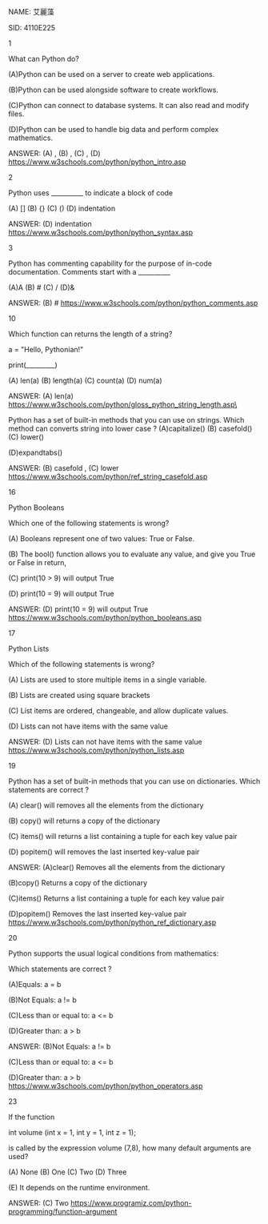 NAME: 艾麗藻 

SID: 4110E225

1

What can Python do?

(A)Python can be used on a server to create web applications.

(B)Python can be used alongside software to create workflows.

(C)Python can connect to database systems. It can also read and modify files.

(D)Python can be used to handle big data and perform complex mathematics.

ANSWER: (A) , (B) , (C) , (D) https://www.w3schools.com/python/python_intro.asp


2

Python uses __________ to indicate a block of code

(A)  []  (B) {}  (C)  ()  (D) indentation

ANSWER: (D) indentation   https://www.w3schools.com/python/python_syntax.asp

3

Python has commenting capability for the purpose of in-code documentation. Comments start with a  __________

(A)A  (B) # (C) /  (D)&

ANSWER: (B) #    https://www.w3schools.com/python/python_comments.asp

10

Which function can returns the length of a string?

a = "Hello, Pythonian!"

print(_________)

(A) len(a)  (B) length(a)   (C) count(a)  (D)  num(a)

ANSWER: (A) len(a)     https://www.w3schools.com/python/gloss_python_string_length.asp\


Python has a set of built-in methods that you can use on strings. Which method can converts string into lower case ?
(A)capitalize()     (B) casefold()     (C) lower()  

(D)expandtabs()

ANSWER: (B) casefold , (C) lower   https://www.w3schools.com/python/ref_string_casefold.asp

16

Python Booleans

Which one of the following statements is wrong?

(A) Booleans represent one of two values: True or False. 

(B) The bool() function allows you to evaluate any value, and give you True or False in return, 

(C) print(10 > 9) will output True  

(D) print(10 = 9) will output True

ANSWER: (D) print(10 = 9) will output True   https://www.w3schools.com/python/python_booleans.asp

17

Python Lists 

Which of the following statements is wrong?


(A) Lists are used to store multiple items in a single variable.

(B) Lists are created using square brackets 

(C) List items are ordered, changeable, and allow duplicate values. 

(D) Lists can not have items with the same value

ANSWER: (D) Lists can not have items with the same value  https://www.w3schools.com/python/python_lists.asp

19

Python has a set of built-in methods that you can use on dictionaries. Which statements are correct ?

(A) clear() will removes all the elements from the dictionary

(B) copy() will returns a copy of the dictionary 

(C) items() will returns a list containing a tuple for each key value pair  

(D) popitem()	will removes the last inserted key-value pair

ANSWER: 
(A)clear()	Removes all the elements from the dictionary

(B)copy()	Returns a copy of the dictionary

(C)items()	Returns a list containing a tuple for each key value pair

(D)popitem()	Removes the last inserted key-value pair
https://www.w3schools.com/python/python_ref_dictionary.asp

20

Python supports the usual logical conditions from mathematics:

Which statements are correct ?

(A)Equals: a = b

(B)Not Equals: a != b

(C)Less than or equal to: a <= b

(D)Greater than: a > b

ANSWER: 
(B)Not Equals: a != b

(C)Less than or equal to: a <= b

(D)Greater than: a > b
 https://www.w3schools.com/python/python_operators.asp
 
 23
 
 If the function 
 
int volume (int x = 1, int y = 1, int z = 1); 

is called by the expression volume (7,8), how many default arguments are used?

(A) None  (B) One  (C) Two  (D) Three

(E) It depends on the runtime environment.

ANSWER: (C) Two
https://www.programiz.com/python-programming/function-argument


